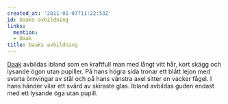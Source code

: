 ```yaml
---
created_at: '2011-01-07T11:22:53Z'
id: Daaks avbildning
links:
  mention:
  - Daak
title: Daaks avbildning
---
```


[Daak] avbildas ibland som en kraftfull man med långt vitt hår, kort skägg och lysande ögon utan
pupiller. På hans högra sida tronar ett blått lejon med svarta örnvingar av stål och på hans vänstra
axel sitter en vacker fågel. I hans händer vilar ett svärd av skiraste glas. Ibland avbildas guden
endast med ett lysande öga utan pupill.

  [Daak]: Daak